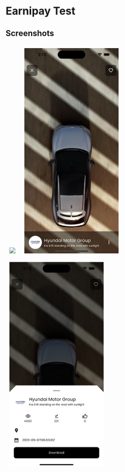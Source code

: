 # Earnipay Test

## Screenshots

<img src="images/img1.png" width="50%" vspace="10" hspace="10"/>
<img src="images/img2.png" width="50%" vspace="10" hspace="10"/>
<img src="images/img3.png" width="50%" vspace="10" hspace="10"/>
